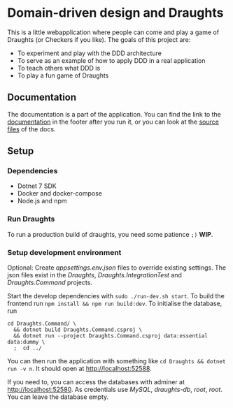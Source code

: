 Domain-driven design and Draughts
==================================
This is a little webapplication where people can come and play a game of Draughts (or Checkers if
you like).
The goals of this project are:
- To experiment and play with the DDD architecture
- To serve as an example of how to apply DDD in a real application
- To teach others what DDD is
- To play a fun game of Draughts


Documentation
--------------
The documentation is a part of the application. You can find the link to the
[documentation](http://localhost:52588/documentation) in the footer after you run it, or you can
look at the [source files](/Draughts/Application/Documentation/Views) of the docs.


Setup
------
### Dependencies
- Dotnet 7 SDK
- Docker and docker-compose
- Node.js and npm

### Run Draughts
To run a production build of draughts, you need some patience `;)` __WIP__.

### Setup development environment
Optional: Create _appsettings.env.json_ files to override existing settings.
The json files exist in the _Draughts_, _Draughts.IntegrationTest_ and _Draughts.Command_ projects.

Start the develop dependencies with `sudo ./run-dev.sh start`.
To build the frontend run `npm install && npm run build:dev`.
To initialise the database, run
```
cd Draughts.Command/ \
  && dotnet build Draughts.Command.csproj \
  && dotnet run --project Draughts.Command.csproj data:essential data:dummy \
  ;  cd ../
```

You can then run the application with something like `cd Draughts && dotnet run -v n`. It should
open at <http://localhost:52588>.

If you need to, you can access the databases with adminer at
[http://localhost:52580](http://localhost:52580/?server=draughts-db&username=root).
As credentials use _MySQL_, _draughts-db_, _root_, _root_. You can leave the database empty.

